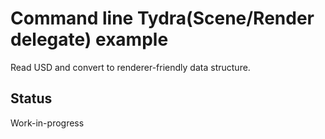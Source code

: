 # Command line Tydra(Scene/Render delegate) example

Read USD and convert to renderer-friendly data structure.

## Status

Work-in-progress


